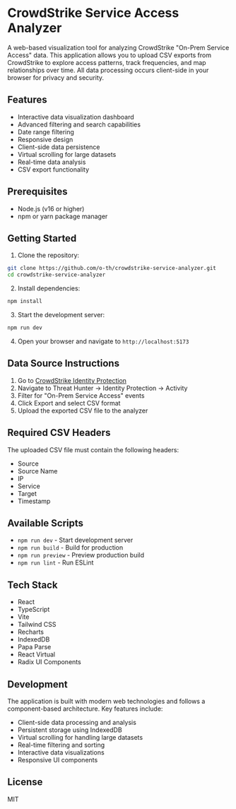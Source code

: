 # CrowdStrike Service Access Analyzer

A web-based visualization tool for analyzing CrowdStrike "On-Prem Service Access" data. This application allows you to upload CSV exports from CrowdStrike to explore access patterns, track frequencies, and map relationships over time. All data processing occurs client-side in your browser for privacy and security.

## Features

- Interactive data visualization dashboard
- Advanced filtering and search capabilities
- Date range filtering
- Responsive design
- Client-side data persistence
- Virtual scrolling for large datasets
- Real-time data analysis
- CSV export functionality

## Prerequisites

- Node.js (v16 or higher)
- npm or yarn package manager

## Getting Started

1. Clone the repository:
```bash
git clone https://github.com/o-th/crowdstrike-service-analyzer.git
cd crowdstrike-service-analyzer
```

2. Install dependencies:
```bash
npm install
```

3. Start the development server:
```bash
npm run dev
```

4. Open your browser and navigate to `http://localhost:5173`

## Data Source Instructions

1. Go to [CrowdStrike Identity Protection](https://falcon.crowdstrike.com/identity-protection/)
2. Navigate to Threat Hunter -> Identity Protection -> Activity
3. Filter for "On-Prem Service Access" events
4. Click Export and select CSV format
5. Upload the exported CSV file to the analyzer

## Required CSV Headers

The uploaded CSV file must contain the following headers:
- Source
- Source Name
- IP
- Service
- Target
- Timestamp

## Available Scripts

- `npm run dev` - Start development server
- `npm run build` - Build for production
- `npm run preview` - Preview production build
- `npm run lint` - Run ESLint

## Tech Stack

- React
- TypeScript
- Vite
- Tailwind CSS
- Recharts
- IndexedDB
- Papa Parse
- React Virtual
- Radix UI Components

## Development

The application is built with modern web technologies and follows a component-based architecture. Key features include:

- Client-side data processing and analysis
- Persistent storage using IndexedDB
- Virtual scrolling for handling large datasets
- Real-time filtering and sorting
- Interactive data visualizations
- Responsive UI components

## License

MIT
